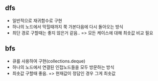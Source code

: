 ## dfs 
- 일반적으로 재귀함수로 구현
- 하나의 노드에서 막힐때까지 쭉 가본다음에 다시 돌아오는 방식
- 최단 경로 구할때는 좋지 않은거 같음.. => 모든 케이스에 대해 최솟값 비교 필요


## bfs
- 큐를 사용하여 구현(collections.deque)
- 하나의 노드에서 연결된 인접노드들을 모두 방문하는 방식
- 최솟값 구할때 좋음. => 현재값이 정답인 경우 그게 최솟값
